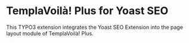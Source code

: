 TemplaVoilà! Plus for Yoast SEO
===============================

This TYPO3 extension integrates the Yoast SEO Extension into the page layout module of TemplaVoilà! Plus.
